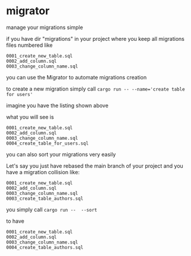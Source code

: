 # migrator

manage your migrations simple

if you have dir "migrations" in your project where you keep all migrations files numbered like

```
0001_create_new_table.sql
0002_add_column.sql
0003_change_column_name.sql
```

you can use the Migrator to automate migrations creation

to create a new migration simply call ```cargo run -- --name='create table for users'```

imagine you have the listing shown above

what you will see is 

```
0001_create_new_table.sql
0002_add_column.sql
0003_change_column_name.sql
0004_create_table_for_users.sql
```

you can also sort your migrations very easily

Let's say you just have rebased the main branch of your project and you have a migration collision like:

```
0001_create_new_table.sql
0002_add_column.sql
0003_change_column_name.sql
0003_create_table_authors.sql
```

you simply call ```cargo run --  --sort```

to have 

```
0001_create_new_table.sql
0002_add_column.sql
0003_change_column_name.sql
0004_create_table_authors.sql
```
